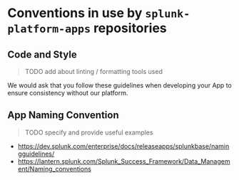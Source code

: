 # Conventions in use by `splunk-platform-apps` repositories

## Code and Style
> TODO add about linting / formatting tools used

We would ask that you follow these guidelines when developing your App to ensure consistency without our platform.

## App Naming Convention

> TODO specify and provide useful examples
- https://dev.splunk.com/enterprise/docs/releaseapps/splunkbase/namingguidelines/
- https://lantern.splunk.com/Splunk_Success_Framework/Data_Management/Naming_conventions